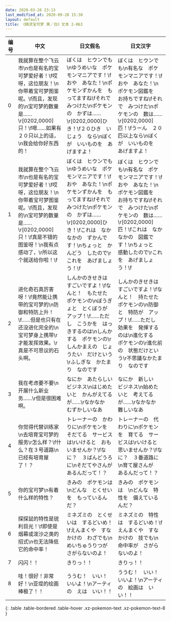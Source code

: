 ```yaml
---
date: 2020-03-26 23:13
last_modified_at: 2020-09-28 15:30
layout: default
title: 《精灵宝可梦 黑／白》文本 2-063
---
```

| 编号 | 中文 | 日文假名 | 日文汉字 |
| ---- | ---- | ---- | --- |
| 0 | 我就算在整个飞云市\n也是有名的宝可梦爱好者！\f哎呀，这位朋友！\n你带着宝可梦图鉴呢。\f而且，发现的\n宝可梦的数量是……\r[0202,0000]只！\f嗯……如果有２０只以上的话，\n我会给你好东西的！ | ぼくは　ヒウンでも\nゆうめいな　ポケモンマニアです！\fおや　あなた！\nポケモンずかんを　もってますね\fそれで　みつけた\nポケモンの　かずは……\r[0202,0000]ひき！\f２０ひき　いじょう　なら\nぼくが　いいものを　あげますよ！ | ぼくは　ヒウンでも\n有名な　ポケモンマニアです！\fおや　あなた！\nポケモン図鑑を　お持ちですね\fそれで　みつけた\nポケモンの　数は……\r[0202,0000]匹！\fうーん　２０匹以上なら\nぼくが　いいものを　あげますよ！ |
| 1 | 我就算在整个飞云市\n也是有名的宝可梦爱好者！\f哎呀，这位朋友！\n你带着宝可梦图鉴呢。\f而且，发现的\n宝可梦的数量是……\r[0202,0000]只！\f真是不错的图鉴呀！\n我有点感动了，\r所以这个就送给你啦！\f | ぼくは　ヒウンでも\nゆうめいな　ポケモンマニアです！\fおや　あなた！\nポケモンずかんを　もってますね\fそれで　みつけた\nポケモンの　かずは……\r[0202,0000]ひき！\fこれは　なかなかの　ずかんです！\nちょっと　かんどう　したので\rこれを　あげましょう！\f | ぼくは　ヒウンでも\n有名な　ポケモンマニアです！\fおや　あなた！\nポケモン図鑑を　お持ちですね\fそれで　みつけた\nポケモンの　数は……\r[0202,0000]匹！\fこれは　なかなかの　図鑑です！\nちょっと　感動したので\rこれを　あげましょう！\f |
| 2 | 进化奇石真厉害呀！\f竟然能让携带的宝可梦的\n防御和特防上升！\f……但是也只有在还没进化完全的\n宝可梦身上携带\r才能发挥效果。\r真是不可思议的石头啊。 | しんかのきせきは　すごいですよ！\fなんと！　もたせた　ポケモンの\nぼうぎょと　とくぼうが　アップ！\f……ただし　こうかを　はっきするのは\nしんかする　ポケモンの\rしんかまえの　じょうたい　だけという\rふしぎな　かたまり　なのです | しんかのきせきは　すごいですよ！\fなんと！　持たせた　ポケモンの\n防御と　特防が　アップ！\f……ただし　効果を　発揮するのは\n進化する　ポケモンの\r進化前の　状態だけという\r不思議なかたまり　なのです |
| 3 | 我在考虑要不要\n开展什么新业务……\r但是很困难啊。 | なにか　あたらしい　ビジネス\nはじめたいと　かんがえてるが……\rなかなか　むずかしいなあ | なにか　新しい　ビジネス\n始めたいと　考えてるが……\rなかなか　難しいなあ |
| 4 | 你觉得代替训练家\n去培育宝可梦的服务\r怎么样？\f什么？在３号道路\n已经有培育屋了！？ | トレーナーの　かわりに\nポケモンを　そだてる　サービスは\rいけると　おもいませんか？\fなに？　３ばんどうろに\nそだてやさんが　あるんだって！？ | トレーナーの　代わりに\nポケモンを　育てる　サービスは\rいけると　思いませんか？\fなに？　３番道路に\n育て屋さんが　あるんだって！？ |
| 5 | 你的宝可梦\n有着什么样的特性？ | きみの　ポケモンは　\nどんな　とくせいを　もっているんだ？ | きみの　ポケモンは　\nどんな　特性を　備えているんだ？ |
| 6 | 探探鼠的特性是锐利目光！\f即使是烟幕或泼沙之类的招式\n也无法降低它的命中率！ | ミネズミの　とくせいは　するどいめ！\fえんまくや　すなかけの　わざでも\nめいちゅうりつが　さがらないのよ！ | ミネズミの　特性は　するどいめ！\fえんまくや　すなかけの　技でも\n命中率が　さがらないのよ！ |
| 7 | 闪闪！！ | きりっ！！ | きりっ！！ |
| 8 | 哇！很好！非常好！\n亚堤的绘画棒极了！！ | ううむ！　いい！　いいよ！\nアーティの　えは　いい！！ | ううむ！　いい！　いいよ！\nアーティの　絵画は　いい！！ |
{: .table .table-bordered .table-hover .xz-pokemon-text .xz-pokemon-text-8 }